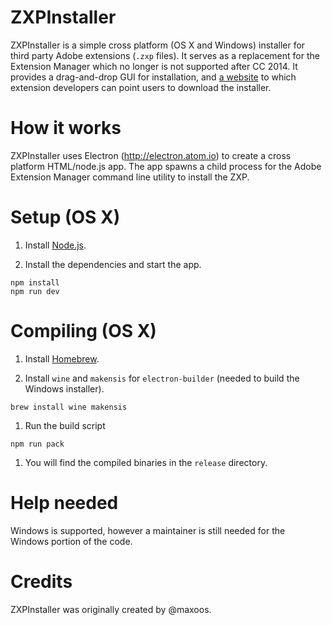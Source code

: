 # ZXPInstaller

ZXPInstaller is a simple cross platform (OS X and Windows) installer for third party Adobe extensions (`.zxp` files). It serves as a replacement for the Extension Manager which no longer is not supported after CC 2014. It provides a drag-and-drop GUI for installation, and [a website](http://zxpinstaller.com/) to which extension developers can point users to download the installer.

# How it works

ZXPInstaller uses Electron (http://electron.atom.io) to create a cross platform HTML/node.js app. The app spawns a child process for the Adobe Extension Manager command line utility to install the ZXP.

# Setup (OS X)

1. Install [Node.js](https://nodejs.org).

1. Install the dependencies and start the app.

  ```
  npm install
  npm run dev
  ```

# Compiling (OS X)

1. Install [Homebrew](http://brew.sh/).

1. Install `wine` and `makensis` for `electron-builder` (needed to build the Windows installer).

  ```
  brew install wine makensis
  ```

1. Run the build script

  ```
  npm run pack
  ```

1. You will find the compiled binaries in the `release` directory.

# Help needed

Windows is supported, however a maintainer is still needed for the Windows portion of the code.

# Credits

ZXPInstaller was originally created by @maxoos.
